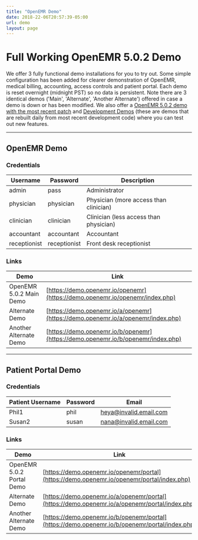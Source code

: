 ```yaml
---
title: "OpenEMR Demo"
date: 2018-22-06T20:57:39-05:00
url: demo
layout: page
---
```


# Full Working OpenEMR 5.0.2 Demo

We offer 3 fully functional demo installations for you to try out. Some simple configuration has been added for clearer demonstration of OpenEMR, medical billing, accounting, access controls and patient portal. Each demo is reset overnight (midnight PST) so no data is persistent. Note there are 3 identical demos ('Main', 'Alternate', 'Another Alternate') offered in case a demo is down or has been modified. We also offer a [OpenEMR 5.0.2 demo with the most recent patch](https://www.open-emr.org/wiki/index.php/Development_5.0.2_Demo) and [Development Demos](https://www.open-emr.org/wiki/index.php/Development_Demo) (these are demos that are rebuilt daily from most recent development code) where you can test out new features.

---

## OpenEMR Demo

### Credentials

| Username     | Password     | Description                            |
|--------------|--------------|----------------------------------------|
| admin        | pass         | Administrator                          |
| physician    | physician    | Physician (more access than clinician) |
| clinician    | clinician    | Clinician (less access than physician) |
| accountant   | accountant   | Accountant                             |
| receptionist | receptionist | Front desk receptionist                |

### Links
|Demo |Link |
|---------------------------|----------------------------------------------------------------------------------|
| OpenEMR 5.0.2 Main Demo   | [https://demo.openemr.io/openemr](https://demo.openemr.io/openemr/index.php) |
| Alternate Demo            | [https://demo.openemr.io/a/openemr](https://demo.openemr.io/a/openemr/index.php) |
| Another Alternate Demo    | [https://demo.openemr.io/b/openemr](https://demo.openemr.io/b/openemr/index.php) |

---

## Patient Portal Demo

### Credentials

| Patient Username   | Password | Email                  |
|--------------------|----------|------------------------|
| Phil1              | phil     | heya@invalid.email.com |
| Susan2             | susan    | nana@invalid.email.com |

### Links

|Demo |Link |
|---------------------------|----------------------------------------------------------------------------------------------------|
| OpenEMR 5.0.2 Portal Demo | [https://demo.openemr.io/openemr/portal](https://demo.openemr.io/openemr/portal/index.php) |
| Alternate Demo            | [https://demo.openemr.io/a/openemr/portal](https://demo.openemr.io/a/openemr/portal/index.php) |
| Another Alternate Demo    | [https://demo.openemr.io/b/openemr/portal](https://demo.openemr.io/b/openemr/portal/index.php) |
